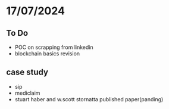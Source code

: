 # 17/07/2024

## To Do
- POC on scrapping from linkedin
- blockchain basics revision

## case study 
- sip
- mediclaim
- stuart haber and w.scott stornatta published paper(panding)
